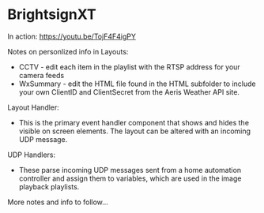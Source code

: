 # BrightsignXT

In action: https://youtu.be/TojF4F4igPY

Notes on personlized info in Layouts:
  - CCTV - edit each item in the playlist with the RTSP address for your camera feeds
  - WxSummary - edit the HTML file found in the HTML subfolder to include your own ClientID and ClientSecret from the Aeris Weather API site.

Layout Handler:
  - This is the primary event handler component that shows and hides the visible on screen elements. The layout can be altered with an incoming UDP message.

UDP Handlers:
  - These parse incoming UDP messages sent from a home automation controller and assign them to variables, which are used in the image playback playlists.

More notes and info to follow...
